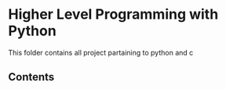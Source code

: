 # Higher Level Programming with Python

This folder contains all project partaining to python and c

## Contents
